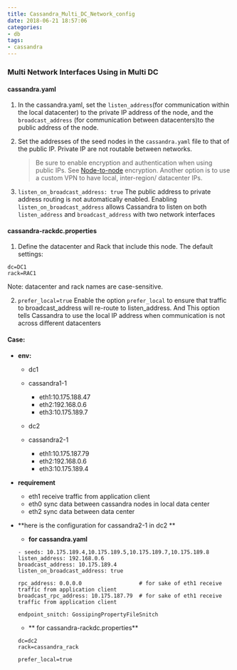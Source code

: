 ```yaml
---
title: Cassandra_Multi_DC_Network_config
date: 2018-06-21 18:57:06
categories:
- db
tags:
- cassandra
---
```

### Multi Network Interfaces Using in Multi DC 


#### cassandra.yaml 

1. In the cassandra.yaml, set the `listen_address`(for communication within the local datacenter) to the private IP address of the node, and the `broadcast_address` (for communication between datacenters)to the public address of the node.


2. Set the addresses of the seed nodes in the `cassandra.yaml` file to that of the public IP. Private IP are not routable between networks.

    > Be sure to enable encryption and authentication when using public IPs. See [Node-to-node](https://docs.datastax.com/en/cassandra/3.0/cassandra/configuration/secureSSLNodeToNode.html) encryption. Another option is to use a custom VPN to have local, inter-region/ datacenter IPs.


3. `listen_on_broadcast_address: true`  The public address to private address routing is not automatically enabled. Enabling `listen_on_broadcast_address` allows Cassandra to listen on both `listen_address` and `broadcast_address` with two network interfaces

#### cassandra-rackdc.properties

1. Define the datacenter and Rack that include this node. The default settings:
```
dc=DC1
rack=RAC1
```
Note: datacenter and rack names are case-sensitive.

2. `prefer_local=true` Enable the option `prefer_local` to ensure that traffic to broadcast_address will re-route to listen_address. And This option tells Cassandra to use the local IP address when communication is not across different datacenters


#### Case:

- **env:**
    - dc1
    - cassandra1-1
        - eth1:10.175.188.47
        - eth2:192.168.0.6
        - eth3:10.175.189.7

    - dc2
    - cassandra2-1
        - eth1:10.175.187.79
        - eth2:192.168.0.6
        - eth3:10.175.189.4



- **requirement**
    - eth1 receive traffic from application client
    - eth0 sync data between cassandra nodes in local data center
    - eth2 sync data between data center 


- **here is the configuration for cassandra2-1 in dc2 **

    - **for cassandra.yaml**
    ```
    - seeds: 10.175.189.4,10.175.189.5,10.175.189.7,10.175.189.8
    listen_address: 192.168.0.6
    broadcast_address: 10.175.189.4
    listen_on_broadcast_address: true

    rpc_address: 0.0.0.0                  # for sake of eth1 receive traffic from application client
    broadcast_rpc_address: 10.175.187.79  # for sake of eth1 receive traffic from application client

    endpoint_snitch: GossipingPropertyFileSnitch
    ```

    - ** for cassandra-rackdc.properties**
    ```
    dc=dc2
    rack=cassandra_rack

    prefer_local=true

    ```

